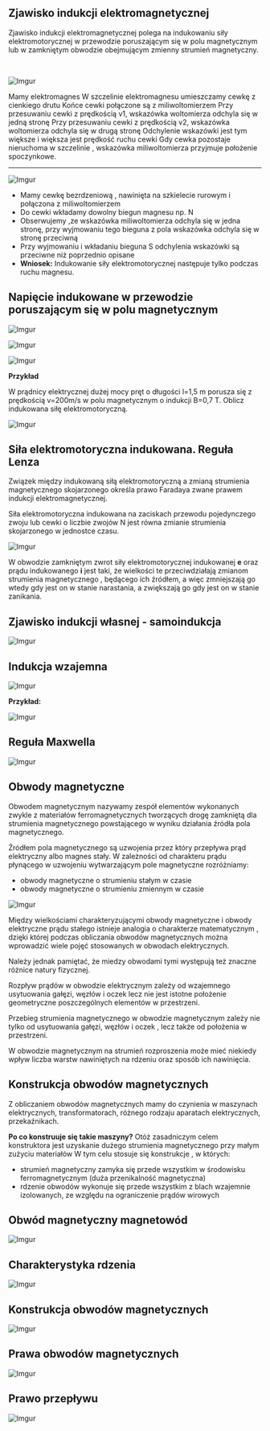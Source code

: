 
## Zjawisko indukcji elektromagnetycznej

Zjawisko indukcji elektromagnetycznej polega na indukowaniu siły elektromotorycznej w przewodzie poruszającym się w polu magnetycznym lub w zamkniętym obwodzie obejmującym zmienny strumień magnetyczny.

<br>

![Imgur](https://i.imgur.com/dRrM0Fw.png)

Mamy elektromagnes W szczelinie elektromagnesu umieszczamy cewkę z cienkiego drutu Końce cewki połączone są z miliwoltomierzem Przy przesuwaniu cewki z prędkością v1, wskazówka woltomierza odchyla się w jedną stronę Przy przesuwaniu cewki z prędkością v2, wskazówka woltomierza odchyla się w drugą stronę Odchylenie wskazówki jest tym większe i większa jest prędkość ruchu cewki Gdy cewka pozostaje nieruchoma w szczelinie , wskazówka miliwoltomierza przyjmuje położenie spoczynkowe.


----------


![Imgur](https://i.imgur.com/lP9THpJ.png)

* Mamy cewkę bezrdzeniową , nawinięta na szkielecie rurowym i połączona z miliwoltomierzem 
* Do cewki wkładamy dowolny biegun magnesu np. N 
* Obserwujemy ,ze wskazówka miliwoltomierza odchyla się w jedna stronę, przy wyjmowaniu tego bieguna z pola wskazówka odchyla się w stronę przeciwną 
* Przy wyjmowaniu i wkładaniu bieguna S odchylenia wskazówki są przeciwne niż poprzednio opisane 
* **Wniosek:** Indukowanie siły elektromotorycznej następuje tylko podczas ruchu magnesu.

## Napięcie indukowane w przewodzie poruszającym się w polu magnetycznym

![Imgur](https://i.imgur.com/Uet05BO.png)

![Imgur](https://i.imgur.com/cXb5bIf.png)

![Imgur](https://i.imgur.com/jBbTSxr.png)

**Przykład**

W prądnicy elektrycznej dużej mocy pręt o długości l=1,5 m porusza się z prędkością v=200m/s w polu magnetycznym o indukcji B=0,7 T. Oblicz indukowana siłę elektromotoryczną.

![Imgur](https://i.imgur.com/xTKJDjP.png)

## Siła elektromotoryczna indukowana. Reguła Lenza

Związek między indukowaną siłą elektromotoryczną a zmianą strumienia magnetycznego skojarzonego określa prawo Faradaya zwane prawem indukcji elektromagnetycznej.

Siła elektromotoryczna indukowana na zaciskach przewodu pojedynczego zwoju lub cewki o liczbie zwojów N jest równa zmianie strumienia skojarzonego w jednostce czasu.

![Imgur](https://i.imgur.com/WXLPj0f.png)

W obwodzie zamkniętym zwrot siły elektromotorycznej indukowanej **e** oraz prądu indukowanego **i** jest taki, że wielkości te przeciwdziałają zmianom strumienia magnetycznego , będącego ich źródłem, a więc zmniejszają go wtedy gdy jest on w stanie narastania, a zwiększają go gdy jest on w stanie zanikania.

## Zjawisko indukcji własnej - samoindukcja

![Imgur](https://i.imgur.com/vwcBT3w.png)

## Indukcja wzajemna

![Imgur](https://i.imgur.com/3hl4odB.png)

**Przykład:**

![Imgur](https://i.imgur.com/tHHfWic.png)

## Reguła Maxwella

![Imgur](https://i.imgur.com/ba0OeUz.png)

## Obwody magnetyczne

Obwodem magnetycznym nazywamy zespół elementów wykonanych zwykle z materiałów ferromagnetycznych tworzących drogę zamkniętą dla strumienia magnetycznego powstającego w wyniku działania źródła pola magnetycznego.

Źródłem pola magnetycznego są uzwojenia przez który przepływa prąd elektryczny albo magnes stały. W zależności od charakteru prądu płynącego w uzwojeniu wytwarzającym pole magnetyczne rozróżniamy:

* obwody magnetyczne o strumieniu stałym w czasie
* obwody magnetyczne o strumieniu zmiennym w czasie

![Imgur](https://i.imgur.com/DjTBdoo.png)

Między wielkościami charakteryzującymi obwody magnetyczne i obwody elektryczne prądu stałego istnieje analogia o charakterze matematycznym , dzięki której podczas obliczania obwodów magnetycznych można wprowadzić wiele pojęć stosowanych w obwodach elektrycznych.

Należy jednak pamiętać, że miedzy obwodami tymi występują też znaczne różnice natury fizycznej. 

Rozpływ prądów w obwodzie elektrycznym zależy od wzajemnego usytuowania gałęzi, węzłów i oczek lecz nie jest istotne położenie geometryczne poszczególnych elementów w przestrzeni. 

Przebieg strumienia magnetycznego w obwodzie magnetycznym zależy nie tylko od usytuowania gałęzi, węzłów i oczek , lecz także od położenia w przestrzeni.

W obwodzie magnetycznym na strumień rozproszenia może mieć niekiedy wpływ liczba warstw nawiniętych na rdzeniu oraz sposób ich nawinięcia.

## Konstrukcja obwodów magnetycznych

Z obliczaniem obwodów magnetycznych mamy do czynienia w maszynach elektrycznych, transformatorach, różnego rodzaju aparatach elektrycznych, przekaźnikach.

**Po co konstruuje się takie maszyny?** Otóż zasadniczym celem konstruktora jest uzyskanie dużego strumienia magnetycznego przy małym zużyciu materiałów W tym celu stosuje się konstrukcje , w których:

* strumień magnetyczny zamyka się przede wszystkim w środowisku ferromagnetycznym (duża przenikalność magnetyczna)
* rdzenie obwodów wykonuje się przede wszystkim z blach wzajemnie izolowanych, ze  względu na ograniczenie prądów wirowych

## Obwód magnetyczny magnetowód

![Imgur](https://i.imgur.com/FPaNgJu.png)

## Charakterystyka rdzenia

![Imgur](https://i.imgur.com/RXMC2Zq.png)

## Konstrukcja obwodów magnetycznych

![Imgur](https://i.imgur.com/Z1RQgjJ.png)

## Prawa obwodów magnetycznych

![Imgur](https://i.imgur.com/4pV9uzH.png)

## Prawo przepływu

![Imgur](https://i.imgur.com/pQ89DNF.png)